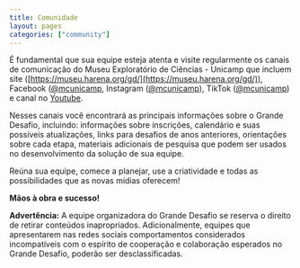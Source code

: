 ```yaml
---
title: Comunidade
layout: pages
categories: ["community"]
---
```


É fundamental que sua equipe esteja atenta e visite regularmente os canais de comunicação do Museu Exploratório de Ciências - Unicamp que incluem site ([https://museu.harena.org/gd/](https://museu.harena.org/gd/)), Facebook ([@mcunicamp](https://pt-br.facebook.com/mcunicamp), Instagram ([@mcunicamp](https://www.instagram.com/mcunicamp/)), TikTok ([@mcunicamp](https://www.tiktok.com/@mcunicamp)) e canal no [Youtube](https://www.youtube.com/@mcunicamp).

Nesses canais você encontrará as principais informações sobre o Grande Desafio, incluindo: informações sobre inscrições, calendário e suas possíveis atualizações, links para desafios de anos anteriores, orientações sobre cada etapa, materiais adicionais de pesquisa que podem ser usados no desenvolvimento da solução de sua equipe.

Reúna sua equipe, comece a planejar, use a criatividade e todas as possibilidades que as novas mídias oferecem! 

**Mãos à obra e sucesso!**

**Advertência:** A equipe organizadora do Grande Desafio se reserva o direito de retirar conteúdos inapropriados. Adicionalmente, equipes que apresentarem nas redes sociais comportamentos considerados incompatíveis com o espírito de cooperação e colaboração esperados no Grande Desafio, poderão ser desclassificadas.
